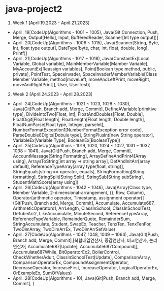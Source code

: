 # java-project2

1. Week 1 [April.19.2023 - April.21.2023]
 - April. 19[CodeUp(Algorithms - 1001 ~ 1005), Java(Git Connection, Push, Merge, Output[Hello], Input, BufferedReader, Scanner[Int type output])]
 - April. 20[CodeUp(Algorithms - 1006 ~ 1015), Java(Scanner[String, Byte, Int, float type  output], DateType[byte, char, int, float, double, long], Printf)]
 - April. 21[CodeUp(Algorithms - 1017 ~ 1018), Java(ConstantEx[Local Variable, Global variable], MainMemberVariable[Mamber Variable], MyAccountEx[Reassign variables], Point[Boolean type method, public, private], PointTest, SpaceInvader, SpaceInvaderMemberVariable[Class Member Variable, method[moveLeft, moveAndLeftPrint, moveRight, moveAndRightPrint]], User, UserTest)]

2. Week 2 [April.24.2023 - April.28.2023]
 - April. 24[CodeUp(Algorithms - 1021 ~ 1023, 1028 ~ 1030), Java(Git[Push, Branch add, Merge, Commit], DefineAVariable[primitive type], DivideIntoTwo[Float, Int], FloatAndDoubles[Float, Double], FloatDigit[Float length], FloatLength[Float length, Double length], FloatNumParse[Float type, Integer, parseInt], NumberFormatException1[NumberFormatException error code], ParseDouble8Digits[Dobule type], StringPlusInt[new String operator], VariableEx[Variable Type], BooleanEx[BooleanType])
 - April. 25[CodeUp(Algorithms - 1019, 1020, 1024 ~ 1027, 1031 ~ 1037, 1038 ~ 1041), Java(Git[Push, Branch add, Merge, Commit], AccountMessage[String Formatting], ArrayDefineAndPrint4[Array using], ArraysToString[int array => string array], DefAndInitArr[array default], ReferenceTypeArray[array type(float, string)], StringEquals[string == operator, equals], StringFormatting[String formatting], StringSplit[String Split], StringSub[String subString], StudentMathScore[array using])
 - April. 26[CodeUp(Algorithms - 1042 ~ 1046), Java[Array(Class type, Member Variable, 2-dimensional-arrangement, {}, Row, Column), Operator(arithmetic operator, Timestamp, assignment operator)](Git[Push, Branch add, Merge, Commit], Accumulate, Accumulate687, ArithmeticOperators1, ArrLength, ClassInSchool, ClassInSchoolTest, DefubeArr2, LikeAccumulate, MinuteSecond, ReferenceTypeArray, ReferenceTypeVariable, RemainderQuote, RemainderSum, StringAccumulate, Student, SwapEx, Teacher, TenxTen, TenxTenFor, TwoDimArray, TwoDimArrEx, TwoDimArrSetValue)
 - April. 27[CodeUp(Algorithms - 1047, 1048, 1049 ~ 1064), Java(Git[Push, Branch add, Merge, Commit],[복합대입연산자, 증감연산자, 비교연산자, 논리연산자] Accumulate687[Update], Accumulate687Compound[], Accumulate687While, BitOperatorEx2, BoilerControl, CheckWhetherAdult, ClassInSchoolTest[Update], ComparisonArray, ComparisonOperatorEx, CompoundAssignmentOperator, DecreaseOperator, IncreaseFirst, IncreaseOperator, LogicalOperatorEx, OrExampleEx, SumOfValues)
 - April. 28[CodeUp(Algorithms - 10), Java(Git[Push, Branch add, Merge, Commit], )
